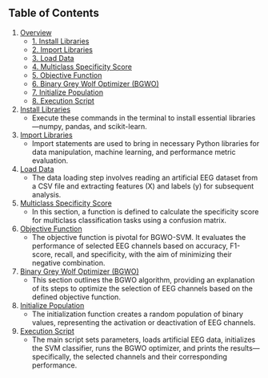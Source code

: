 ## Table of Contents
1. [Overview](#overview)
   - [1. Install Libraries](#1-install-libraries)
   - [2. Import Libraries](#2-import-libraries)
   - [3. Load Data](#3-load-data)
   - [4. Multiclass Specificity Score](#4-multiclass-specificity-score)
   - [5. Objective Function](#5-objective-function)
   - [6. Binary Grey Wolf Optimizer (BGWO)](#6-binary-grey-wolf-optimizer-bgwo)
   - [7. Initialize Population](#7-initialize-population)
   - [8. Execution Script](#8-execution-script)
2. [Install Libraries](#1-install-libraries)
   - Execute these commands in the terminal to install essential libraries—numpy, pandas, and scikit-learn.
3. [Import Libraries](#2-import-libraries)
   - Import statements are used to bring in necessary Python libraries for data manipulation, machine learning, and performance metric evaluation.
4. [Load Data](#3-load-data)
   - The data loading step involves reading an artificial EEG dataset from a CSV file and extracting features (X) and labels (y) for subsequent analysis.
5. [Multiclass Specificity Score](#4-multiclass-specificity-score)
   - In this section, a function is defined to calculate the specificity score for multiclass classification tasks using a confusion matrix.
6. [Objective Function](#5-objective-function)
   - The objective function is pivotal for BGWO-SVM. It evaluates the performance of selected EEG channels based on accuracy, F1-score, recall, and specificity, with the aim of minimizing their negative combination.
7. [Binary Grey Wolf Optimizer (BGWO)](#6-binary-grey-wolf-optimizer-bgwo)
   - This section outlines the BGWO algorithm, providing an explanation of its steps to optimize the selection of EEG channels based on the defined objective function.
8. [Initialize Population](#7-initialize-population)
   - The initialization function creates a random population of binary values, representing the activation or deactivation of EEG channels.
9. [Execution Script](#8-execution-script)
   - The main script sets parameters, loads artificial EEG data, initializes the SVM classifier, runs the BGWO optimizer, and prints the results—specifically, the selected channels and their corresponding performance.
